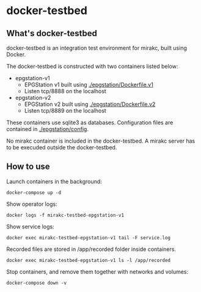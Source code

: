 # docker-testbed

## What's docker-testbed

docker-testbed is an integration test environment for mirakc, built using
Docker.

The docker-testbed is constructed with two containers listed below:

* epgstation-v1
  * EPGStation v1 built using [./epgstation/Dockerfile.v1](./epgstation/Docker.v1)
  * Listen tcp/8888 on the localhost
* epgstation-v2
  * EPGStation v2 built using [./epgstation/Dockerfile.v2](./epgstation/Docker.v2)
  * Listen tcp/8889 on the localhost

These containers use sqlite3 as databases.  Configuration files are contained in
[./epgstation/config](./epgstation/config).

No mirakc container is included in the docker-testbed.  A mirakc server has to
be execuded outside the docker-testbed.

## How to use

Launch containers in the background:

```shell
docker-compose up -d
```

Show operator logs:

```shell
docker logs -f mirakc-testbed-epgstation-v1
```

Show service logs:

```shell
docker exec mirakc-testbed-epgstation-v1 tail -F service.log
```

Recorded files are stored in /app/recorded folder inside containers.

```shell
docker exec mirakc-testbed-epgstation-v1 ls -l /app/recorded
```

Stop containers, and remove them together with networks and volumes:

```shell
docker-compose down -v
```
